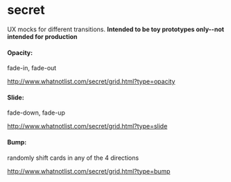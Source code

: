 secret
=======

UX mocks for different transitions. **Intended to be toy prototypes only--not intended for production**

#### Opacity:

fade-in, fade-out

http://www.whatnotlist.com/secret/grid.html?type=opacity


#### Slide:

fade-down, fade-up

http://www.whatnotlist.com/secret/grid.html?type=slide


#### Bump:

randomly shift cards in any of the 4 directions

http://www.whatnotlist.com/secret/grid.html?type=bump
